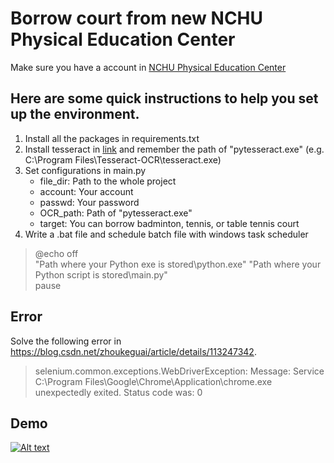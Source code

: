 # Borrow court from new NCHU Physical Education Center
Make sure you have a account in [NCHU Physical Education Center](https://rent.pe.nchu.edu.tw/nchugym/login.php)
## Here are some quick instructions to help you set up the environment. 
1. Install all the packages in requirements.txt
2. Install tesseract in [link](https://github.com/UB-Mannheim/tesseract/wiki) and remember the path of "pytesseract.exe" (e.g. C:\Program Files\Tesseract-OCR\tesseract.exe)
3. Set configurations in main.py
    - file_dir: Path to the whole project
    - account: Your account
    - passwd: Your password
    - OCR_path: Path of "pytesseract.exe"
    - target: You can borrow badminton, tennis, or table tennis court
4. Write a .bat file and schedule batch file with windows task scheduler

>@echo off  
>"Path where your Python exe is stored\python.exe" "Path where your Python script is stored\main.py"  
>pause  


## Error
Solve the following error in https://blog.csdn.net/zhoukeguai/article/details/113247342.
>selenium.common.exceptions.WebDriverException: Message: Service C:\Program Files\Google\Chrome\Application\chrome.exe unexpectedly exited. Status code was: 0

## Demo
[![Alt text](https://img.youtube.com/vi/zcn6z-nweHo/0.jpg)](https://www.youtube.com/watch?v=zcn6z-nweHo)

